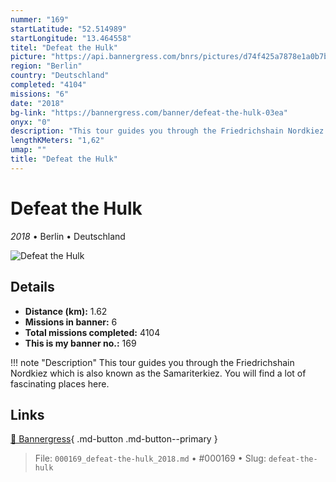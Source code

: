```yaml
---
nummer: "169"
startLatitude: "52.514989"
startLongitude: "13.464558"
titel: "Defeat the Hulk"
picture: "https://api.bannergress.com/bnrs/pictures/d74f425a7878e1a0b7b3060823c637f2"
region: "Berlin"
country: "Deutschland"
completed: "4104"
missions: "6"
date: "2018"
bg-link: "https://bannergress.com/banner/defeat-the-hulk-03ea"
onyx: "0"
description: "This tour guides you through the Friedrichshain Nordkiez which is also known as the Samariterkiez. You will find a lot of fascinating places here."
lengthKMeters: "1,62"
umap: ""
title: "Defeat the Hulk"
---
```

# Defeat the Hulk

*2018* • Berlin • Deutschland

![Defeat the Hulk](https://api.bannergress.com/bnrs/pictures/d74f425a7878e1a0b7b3060823c637f2)

## Details
- **Distance (km):** 1.62
- **Missions in banner:** 6
- **Total missions completed:** 4104
- **This is my banner no.:** 169


!!! note "Description"
    This tour guides you through the Friedrichshain Nordkiez which is also known as the Samariterkiez. You will find a lot of fascinating places here.



## Links
[🔗 Bannergress](https://bannergress.com/banner/defeat-the-hulk-03ea){ .md-button .md-button--primary }



> File: `000169_defeat-the-hulk_2018.md` • #000169 • Slug: `defeat-the-hulk`
